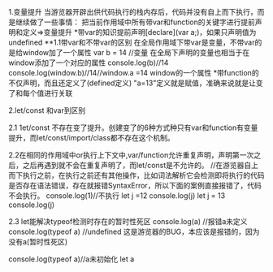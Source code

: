 1.变量提升
当游览器开辟出供代码执行的栈内存后，代码并没有自上而下执行，而是继续做了一些事情：
把当前作用域中所有带var和function的关键字进行提前声明和定义=>变量提升
*带var的知识提前声明[declare](var a;)，如果只声明值为undefined
**1.1带var和不带var的区别 
在全局作用域下带var是变量，不带var的是给window加了一个属性
var b = 14 //变量 在全局下声明的变量也相当于在window添加了一个对应的属性
console.log(b)//14
console.log(window.b)//14//window.a =14 window的一个属性
*带function的不仅声明，而且还定义了(defined定义) "a=13"定义就是赋值，准确来说就是让变了和每个值进行关联




2.let/const 和var到区别

2.1 1et/const 不存在变了提升。创建变了的6种方式种只有var和function有变量提升，而let/const/import/class都不存在这个机制。

2.2在相同的作用域中or执行上下文中,var/function允许重复声明，声明第一次之后，之后再遇到就不会在重复声明了，而let/const是不允许的。
//在游览器自上而下执行之前，在执行之前还有其他操作，比如词法解析它会检测即将执行的代码是否存在语法错误，存在就报错SyntaxError，所以下面的案例直接报错了，代码不会执行。
console.log(1)//不执行
let j =12 
console.log(j)
let j = 13 
console.log(j)

2.3 let能解决typeof检测时存在的暂时性死区
console.log(a) //报错a未定义
console.log(typeof a) //undefined 这是游览器的BUG，本应该是报错的，因为没有a(暂时性死区)

console.log(typeof a)//a未初始化
let a 



